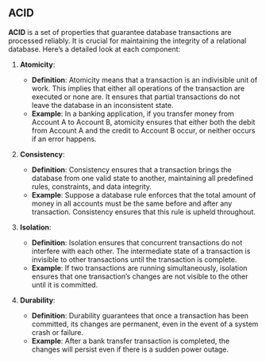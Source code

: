## **ACID**

**ACID** is a set of properties that guarantee database transactions are processed reliably. It is crucial for maintaining the integrity of a relational database. Here’s a detailed look at each component:

1. **Atomicity**:
   - **Definition**: Atomicity means that a transaction is an indivisible unit of work. This implies that either all operations of the transaction are executed or none are. It ensures that partial transactions do not leave the database in an inconsistent state.
   - **Example**: In a banking application, if you transfer money from Account A to Account B, atomicity ensures that either both the debit from Account A and the credit to Account B occur, or neither occurs if an error happens.

2. **Consistency**:
   - **Definition**: Consistency ensures that a transaction brings the database from one valid state to another, maintaining all predefined rules, constraints, and data integrity.
   - **Example**: Suppose a database rule enforces that the total amount of money in all accounts must be the same before and after any transaction. Consistency ensures that this rule is upheld throughout.

3. **Isolation**:
   - **Definition**: Isolation ensures that concurrent transactions do not interfere with each other. The intermediate state of a transaction is invisible to other transactions until the transaction is complete.
   - **Example**: If two transactions are running simultaneously, isolation ensures that one transaction’s changes are not visible to the other until it is committed.

4. **Durability**:
   - **Definition**: Durability guarantees that once a transaction has been committed, its changes are permanent, even in the event of a system crash or failure.
   - **Example**: After a bank transfer transaction is completed, the changes will persist even if there is a sudden power outage.

